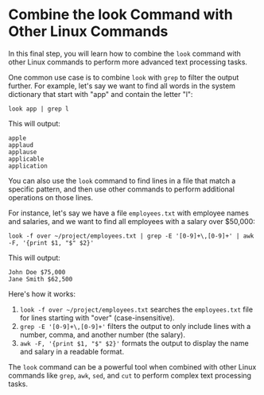 # Combine the look Command with Other Linux Commands

In this final step, you will learn how to combine the `look` command with other Linux commands to perform more advanced text processing tasks.

One common use case is to combine `look` with `grep` to filter the output further. For example, let's say we want to find all words in the system dictionary that start with "app" and contain the letter "l":

```
look app | grep l
```

This will output:

```
apple
applaud
applause
applicable
application
```

You can also use the `look` command to find lines in a file that match a specific pattern, and then use other commands to perform additional operations on those lines.

For instance, let's say we have a file `employees.txt` with employee names and salaries, and we want to find all employees with a salary over $50,000:

```
look -f over ~/project/employees.txt | grep -E '[0-9]+\,[0-9]+' | awk -F, '{print $1, "$" $2}'
```

This will output:

```
John Doe $75,000
Jane Smith $62,500
```

Here's how it works:

1. `look -f over ~/project/employees.txt` searches the `employees.txt` file for lines starting with "over" (case-insensitive).
2. `grep -E '[0-9]+\,[0-9]+'` filters the output to only include lines with a number, comma, and another number (the salary).
3. `awk -F, '{print $1, "$" $2}'` formats the output to display the name and salary in a readable format.

The `look` command can be a powerful tool when combined with other Linux commands like `grep`, `awk`, `sed`, and `cut` to perform complex text processing tasks.
